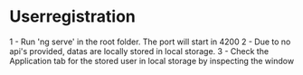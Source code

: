 # Userregistration
 
1 - Run 'ng serve' in the root folder. The port will start in 4200
2 - Due to no api's provided, datas are locally stored in local storage. 
3 - Check the Application tab for the stored user in local storage by inspecting the window
